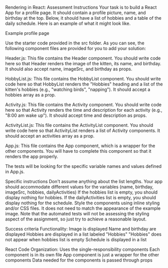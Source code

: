 Rendering in React: Assessment
Instructions
Your task is to build a React App for a profile page. It should contain a profile picture, name, and birthday at the top. Below, it should have a list of hobbies and a table of the daily schedule. Here is an example of what it might look like.

Example profile page

Use the starter code provided in the src folder. As you can see, the following component files are provided for you to add your solution:

Header.js: This file contains the Header component. You should write code here so that Header renders the image of the kitten, its name, and birthday. It should also accept name, imageSrc, and birthday as props.

HobbyList.js: This file contains the HobbyList component. You should write code here so that HobbyList renders the "Hobbies" heading and a list of the kitten's hobbies (e.g., "watching birds", "napping"). It should accept a hobbies array as a prop.

Activity.js: This file contains the Activity component. You should write code here so that Activity renders the time and description for each activity (e.g., "8:00 am wake up"). It should accept time and description as props.

ActivityList.js: This file contains the ActivityList component. You should write code here so that ActivityList renders a list of Activity components. It should accept an activities array as a prop.

App.js: This file contains the App component, which is a wrapper for the other components. You will have to complete this component so that it renders the app properly.

The tests will be looking for the specific variable names and values defined in App.js.

Specific instructions
Don't assume anything about the list lengths. Your app should accommodate different values for the variables (name, birthday, imageSrc, hobbies, dailyActivities)
If the hobbies list is empty, you should display nothing for hobbies.
If the dailyActivities list is empty, you should display nothing for the schedule.
Style the components using inline styling and/or CSS files. It does not need to match the appearance of the example image. Note that the automated tests will not be assessing the styling aspect of the assignment, so just try to achieve a reasonable layout.

Success criteria
Functionality:
Image is displayed
Name and birthday are displayed
Hobbies are displayed in a list labeled "Hobbies"
"Hobbies" does not appear when hobbies list is empty
Schedule is displayed in a list

React Code Organization:
Uses the single-responsibility components
Each component is in its own file
App component is just a wrapper for the other components
Data needed for the components is passed through props